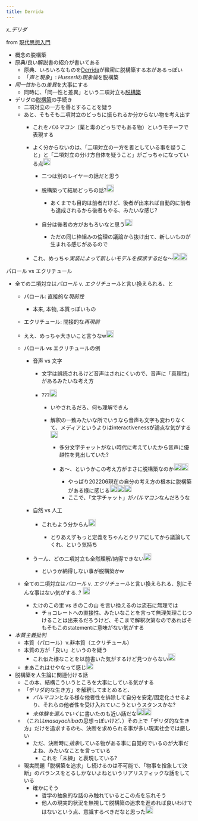 ```yaml
---
title: Derrida
---
```


*x_デリダ*

from [現代思想入門](%E7%8F%BE%E4%BB%A3%E6%80%9D%E6%83%B3%E5%85%A5%E9%96%80.md)

* 概念の脱構築
* 原典/良い解説書の紹介が書いてある
  * 原典、いろいろなものを[Derrida](Derrida.md)が緻密に脱構築する本があるっぽい
  * 「*声と現象*」: *Husserl*の*現象論*を脱構築
* *同一性*からの*差異*を大事にする
  * 同時に、「同一性と差異」という二項対立も[脱構築](%E8%84%B1%E6%A7%8B%E7%AF%89.md)
* デリダの[脱構築](%E8%84%B1%E6%A7%8B%E7%AF%89.md)の手続き
  * 二項対立の一方を善とすることを疑う
  * あと、そもそも二項対立のどっちに振られるか分からない物を考え出す
    * これを*パルマコン*（薬と毒のどっちでもある物）というモチーフで表現する
    * よく分からないのは、「二項対立の一方を善としている事を疑うこと」と「二項対立の分け方自体を疑うこと」がごっちゃになっている点<img src='https://scrapbox.io/api/pages/blu3mo-public/blu3mo/icon' alt='blu3mo.icon' height="19.5"/>

      * 二つは別のレイヤーの話だと思う
      * 脱構築って結局どっちの話?<img src='https://scrapbox.io/api/pages/blu3mo-public/blu3mo/icon' alt='blu3mo.icon' height="19.5"/>

        * あくまでも目的は前者だけど、後者が出来れば自動的に前者も達成されるから後者もやる、みたいな感じ?
      * 自分は後者の方がおもろいなと思う<img src='https://scrapbox.io/api/pages/blu3mo-public/blu3mo/icon' alt='blu3mo.icon' height="19.5"/>

        * ただの同じ枠組みの倫理の議論から抜け出て、新しいものが生まれる感じがあるので
    * これ、めっちゃ*実装によって新しいモデルを探求する*だな〜<img src='https://scrapbox.io/api/pages/blu3mo-public/blu3mo/icon' alt='blu3mo.icon' height="19.5"/><img src='https://scrapbox.io/api/pages/blu3mo-public/blu3mo/icon' alt='blu3mo.icon' height="19.5"/>

パロール vs エクリチュール

* 全ての二項対立は*パロール* v. *エクリチュール*と言い換えられる、と
  * パロール: 直接的な*現前性*
    * 本来, 本物, 本質っぽいもの
  * エクリチュール: 間接的な*再現前*
  * ええ、めっちゃ大きいこと言うなw<img src='https://scrapbox.io/api/pages/blu3mo-public/blu3mo/icon' alt='blu3mo.icon' height="19.5"/>
  * パロール vs エクリチュールの例
    * 音声 vs 文字
      * 文字は誤読されるけど音声はされにくいので、音声に「真理性」があるみたいな考え方
      * ???<img src='https://scrapbox.io/api/pages/blu3mo-public/blu3mo/icon' alt='blu3mo.icon' height="19.5"/>

        * いやされるだろ、何も理解できん
        * 解釈の一致みたいな所でいうなら音声も文字も変わりなくて、メディアというよりはinteractivenessが論点な気がする<img src='https://scrapbox.io/api/pages/blu3mo-public/blu3mo/icon' alt='blu3mo.icon' height="19.5"/>

          * 多分文字チャットがない時代に考えていたから音声に優越性を見出していた?
          * あ〜、というかこの考え方がまさに脱構築なのか<img src='https://scrapbox.io/api/pages/blu3mo-public/blu3mo/icon' alt='blu3mo.icon' height="19.5"/><img src='https://scrapbox.io/api/pages/blu3mo-public/blu3mo/icon' alt='blu3mo.icon' height="19.5"/>

            * やっぱり202206現在の自分の考え方の根本に脱構築がある様に感じる<img src='https://scrapbox.io/api/pages/blu3mo-public/blu3mo/icon' alt='blu3mo.icon' height="19.5"/><img src='https://scrapbox.io/api/pages/blu3mo-public/blu3mo/icon' alt='blu3mo.icon' height="19.5"/><img src='https://scrapbox.io/api/pages/blu3mo-public/blu3mo/icon' alt='blu3mo.icon' height="19.5"/>
            * ここで、「文字チャット」が*パルマコン*なんだろうな
    * 自然 vs 人工
      * これもよう分からん<img src='https://scrapbox.io/api/pages/blu3mo-public/blu3mo/icon' alt='blu3mo.icon' height="19.5"/>

        * とりあえずもっと定義をちゃんとクリアにしてから議論してくれ、という気持ち
    * うーん、どの二項対立も全然理解/納得できない<img src='https://scrapbox.io/api/pages/blu3mo-public/blu3mo/icon' alt='blu3mo.icon' height="19.5"/>

      * というか納得しない事が脱構築かw
  * 全ての二項対立は*パロール* v. *エクリチュール*と言い換えられる、別にそんな事はない気がする..? <img src='https://scrapbox.io/api/pages/blu3mo-public/blu3mo/icon' alt='blu3mo.icon' height="19.5"/>

    * たけのこの里 vs きのこの山 を言い換えるのは流石に無理では
      * チョコレートへの直接性、みたいなことを言って無理矢理こじつけることは出来るだろうけど、そこまで解釈次第なのであればそもそもこのstatementに意味がない気がする
* *本質主義批判*
  * 本質（パロール）v.非本質（エクリチュール）
  * 本質の方が「良い」というのを疑う
    * これ似た様なことを以前書いた気がするけど見つからない<img src='https://scrapbox.io/api/pages/blu3mo-public/blu3mo/icon' alt='blu3mo.icon' height="19.5"/>
  * まあこれはせやなって感じ<img src='https://scrapbox.io/api/pages/blu3mo-public/blu3mo/icon' alt='blu3mo.icon' height="19.5"/>
* 脱構築を人生論に関連付ける話
  * この本、結構こういうところを大事にしている気がする
  * 「デリダ的な生き方」を解釈してまとめると、
    * *パルマコン*となる様な他者性を排除して自分を安定/固定化させるより、それらの他者性を受け入れていこうというスタンスかな?
    * *未体験を選んでいく*に書いたのも近い話だな<img src='https://scrapbox.io/api/pages/blu3mo-public/blu3mo/icon' alt='blu3mo.icon' height="19.5"/><img src='https://scrapbox.io/api/pages/blu3mo-public/blu3mo/icon' alt='blu3mo.icon' height="19.5"/>
  * （これは*masayachiba*の思想っぽいけど、）その上で「デリダ的な生き方」だけを追求するのも、決断を求められる事が多い現実社会では厳しい
    * ただ、決断時に*捨象*している物がある事に自覚的でいるのが大事だよね、みたいなことを言っている
      * これを「未練」と表現している?
  * 現実問題「脱構築を追求」し続けるのは不可能で、「物事を捨象して決断」のバランスをとるしかないよねというリアリスティックな話をしている
    * 確かにそう
      * 哲学の抽象的な話のみ触れているとこの点を忘れそう
      * 他人の現実的状況を無視して脱構築の追求を進めれば良いわけではないという点、意識するべきだなと思った<img src='https://scrapbox.io/api/pages/blu3mo-public/blu3mo/icon' alt='blu3mo.icon' height="19.5"/>
